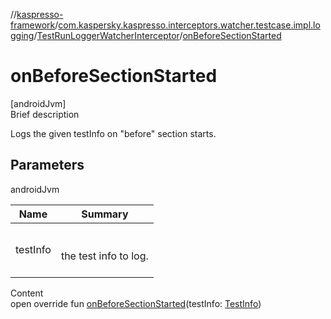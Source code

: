 //[kaspresso-framework](../../index.md)/[com.kaspersky.kaspresso.interceptors.watcher.testcase.impl.logging](../index.md)/[TestRunLoggerWatcherInterceptor](index.md)/[onBeforeSectionStarted](on-before-section-started.md)



# onBeforeSectionStarted  
[androidJvm]  
Brief description  


Logs the given testInfo on "before" section starts.



## Parameters  
  
androidJvm  
  
|  Name|  Summary| 
|---|---|
| testInfo| <br><br>the test info to log.<br><br>
  
  
Content  
open override fun [onBeforeSectionStarted](on-before-section-started.md)(testInfo: [TestInfo](../../com.kaspersky.kaspresso.testcases.models.info/-test-info/index.md))  



